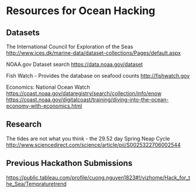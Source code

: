 # Resources for Ocean Hacking

## Datasets

The International Council for Exploration of the Seas 
http://www.ices.dk/marine-data/dataset-collections/Pages/default.aspx

NOAA.gov Dataset search 
https://data.noaa.gov/dataset

Fish Watch - Provides the database on seafood counts 
http://fishwatch.gov

Economics: National Ocean Watch 
https://coast.noaa.gov/dataregistry/search/collection/info/enow 
https://coast.noaa.gov/digitalcoast/training/diving-into-the-ocean-economy-with-economics.html

## Research
The tides are not what you think - the 29.52 day Spring Neap Cycle
http://www.sciencedirect.com/science/article/pii/S0025322706002544

## Previous Hackathon Submissions
https://public.tableau.com/profile/cuong.nguyen1823#!/vizhome/Hack_for_the_Sea/Tempraturetrend
